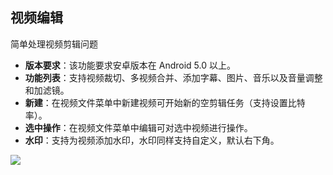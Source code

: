 ## 视频编辑
简单处理视频剪辑问题

* **版本要求**：该功能要求安卓版本在 Android 5.0 以上。
* **功能列表**：支持视频裁切、多视频合并、添加字幕、图片、音乐以及音量调整和加滤镜。
* **新建**：在视频文件菜单中新建视频可开始新的空剪辑任务（支持设置比特率）。
* **选中操作**：在视频文件菜单中编辑可对选中视频进行操作。
* **水印**：支持为视频添加水印，水印同样支持自定义，默认右下角。

![](http://ww1.sinaimg.cn/large/6b1dd0a7ly1fzrcvo5toaj20u01hcwls.jpg)